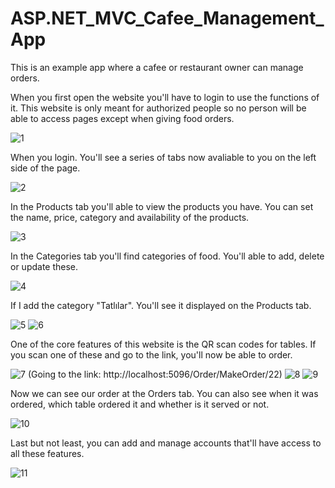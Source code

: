 # ASP.NET_MVC_Cafee_Management_App
This is an example app where a cafee or restaurant owner can manage orders. 

When you first open the website you'll have to login to use the functions of it. This website is only meant for authorized people so no person will be able to access pages except when giving food orders.

![1](https://github.com/user-attachments/assets/d8a06caa-763b-4a20-90bd-bd7f9e2befc5)



When you login. You'll see a series of tabs now avaliable to you on the left side of the page.

![2](https://github.com/user-attachments/assets/03926f09-a4f3-401f-817a-6a46eba1aece)



In the Products tab you'll able to view the products you have. You can set the name, price, category and availability of the products.

![3](https://github.com/user-attachments/assets/d209c6f7-b634-46b1-a00a-975fc541a0b2)



In the Categories tab you'll find categories of food. You'll able to add, delete or update these.

![4](https://github.com/user-attachments/assets/78332802-cc7b-4db3-8497-30fc85aed8d6)



If I add the category "Tatlılar". You'll see it displayed on the Products tab.

![5](https://github.com/user-attachments/assets/8b0b289e-a7d3-4deb-8906-71a3511aff10)
![6](https://github.com/user-attachments/assets/2f9c3dee-2d84-4345-8583-b48e456942bd)



One of the core features of this website is the QR scan codes for tables. If you scan one of these and go to the link, you'll now be able to order.

![7](https://github.com/user-attachments/assets/55d01b62-743b-45fc-94b9-3951b08a9832)
(Going to the link: http://localhost:5096/Order/MakeOrder/22)
![8](https://github.com/user-attachments/assets/0475d500-6175-4051-a7a3-71449989c184)
![9](https://github.com/user-attachments/assets/4ceeb951-adef-4aec-999e-1924024e674d)



Now we can see our order at the Orders tab. You can also see when it was ordered, which table ordered it and whether is it served or not.

![10](https://github.com/user-attachments/assets/6f46626c-3b50-4774-a862-3a7087792413)



Last but not least, you can add and manage accounts that'll have access to all these features.

![11](https://github.com/user-attachments/assets/b35e6d2d-f1b6-4800-9368-cb83257dd49e)


